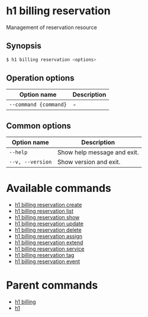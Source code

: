 
# h1 billing reservation

Management of reservation resource

## Synopsis

```bash
$ h1 billing reservation <options>
```

## Operation options

| Option name               | Description |
| ------------------------- | ----------- |
| ```--command {command}``` | -           |

## Common options

| Option name          | Description                 |
| -------------------- | --------------------------- |
| ```--help```         | Show help message and exit. |
| ```--v, --version``` | Show version and exit.      |

# Available commands

* [h1 billing reservation create](./create/README.md)
* [h1 billing reservation list](./list/README.md)
* [h1 billing reservation show](./show/README.md)
* [h1 billing reservation update](./update/README.md)
* [h1 billing reservation delete](./delete/README.md)
* [h1 billing reservation assign](./assign/README.md)
* [h1 billing reservation extend](./extend/README.md)
* [h1 billing reservation service](./service/README.md)
* [h1 billing reservation tag](./tag/README.md)
* [h1 billing reservation event](./event/README.md)

# Parent commands

* [h1 billing](./../README.md)
* [h1](./../../README.md)
